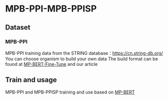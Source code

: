 # MPB-PPI-MPB-PPISP

## Dataset

### MPB-PPI
MPB-PPI training data from the STRING database：https://cn.string-db.org/
You can choose organism to build your own data
The build format can be found at [MP-BERT-Fine-Tune](https://github.com/BRITian/MP-BERT/tree/main/Finetune_code) and our article

## Train and usage
MPB-PPI and MPB-PPISP training and use based on [MP-BERT](https://github.com/BRITian/MP-BERT/)
